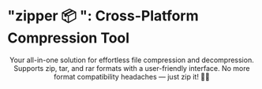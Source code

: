 # "zipper 📦 ": Cross-Platform Compression Tool

<p align="center">
  Your all-in-one solution for effortless file compression and decompression. Supports zip, tar, and rar formats with a user-friendly interface. No more format compatibility headaches — just zip it! 🚀🚀
</p>
